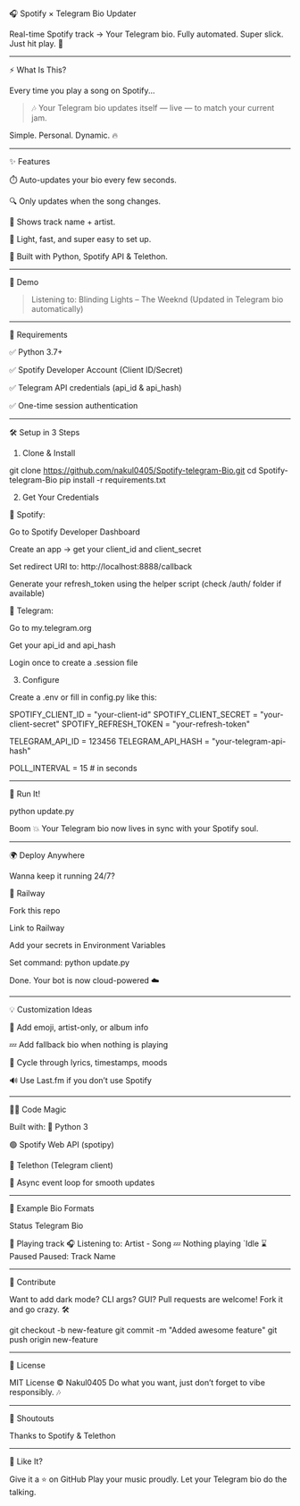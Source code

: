 🎧 Spotify × Telegram Bio Updater

Real-time Spotify track → Your Telegram bio. Fully automated. Super slick. Just hit play. 🔄

 <!-- Optional GIF/banner -->


---

⚡ What Is This?

Every time you play a song on Spotify...

> 🎶 Your Telegram bio updates itself — live — to match your current jam.



Simple. Personal. Dynamic. 🔥


---

✨ Features

⏱️ Auto-updates your bio every few seconds.

🔍 Only updates when the song changes.

📱 Shows track name + artist.

💾 Light, fast, and super easy to set up.

🧠 Built with Python, Spotify API & Telethon.



---

📸 Demo

> Listening to: Blinding Lights – The Weeknd
(Updated in Telegram bio automatically)




---

🧰 Requirements

✅ Python 3.7+

✅ Spotify Developer Account (Client ID/Secret)

✅ Telegram API credentials (api_id & api_hash)

✅ One-time session authentication



---

🛠️ Setup in 3 Steps

1. Clone & Install

git clone https://github.com/nakul0405/Spotify-telegram-Bio.git
cd Spotify-telegram-Bio
pip install -r requirements.txt

2. Get Your Credentials

🔐 Spotify:

Go to Spotify Developer Dashboard

Create an app → get your client_id and client_secret

Set redirect URI to: http://localhost:8888/callback

Generate your refresh_token using the helper script (check /auth/ folder if available)


💬 Telegram:

Go to my.telegram.org

Get your api_id and api_hash

Login once to create a .session file


3. Configure

Create a .env or fill in config.py like this:

SPOTIFY_CLIENT_ID = "your-client-id"
SPOTIFY_CLIENT_SECRET = "your-client-secret"
SPOTIFY_REFRESH_TOKEN = "your-refresh-token"

TELEGRAM_API_ID = 123456
TELEGRAM_API_HASH = "your-telegram-api-hash"

POLL_INTERVAL = 15  # in seconds


---

🧪 Run It!

python update.py

Boom 💥
Your Telegram bio now lives in sync with your Spotify soul.


---

🌍 Deploy Anywhere

Wanna keep it running 24/7?

🚀 Railway

Fork this repo

Link to Railway

Add your secrets in Environment Variables

Set command: python update.py

Done. Your bot is now cloud-powered ☁️



---

💡 Customization Ideas

🎨 Add emoji, artist-only, or album info

💤 Add fallback bio when nothing is playing

🔁 Cycle through lyrics, timestamps, moods

🔊 Use Last.fm if you don’t use Spotify



---

🧙‍♂️ Code Magic

Built with:
💠 Python 3

🟢 Spotify Web API (spotipy)

📨 Telethon (Telegram client)

🧠 Async event loop for smooth updates



---

💬 Example Bio Formats

Status	Telegram Bio

🎵 Playing track	🎧 Listening to: Artist - Song
💤 Nothing playing	`Idle
⌛ Paused	Paused: Track Name



---

🤝 Contribute

Want to add dark mode? CLI args? GUI?
Pull requests are welcome! Fork it and go crazy. 🛠️

git checkout -b new-feature
git commit -m "Added awesome feature"
git push origin new-feature


---

📄 License

MIT License © Nakul0405
Do what you want, just don’t forget to vibe responsibly. 🎶


---

📢 Shoutouts

Thanks to Spotify & Telethon



---

💚 Like It?

Give it a ⭐️ on GitHub
Play your music proudly. 
Let your Telegram bio do the talking. 
